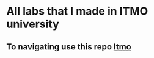 # All labs that I made in ITMO university
## To navigating use this repo [Itmo](https://github.com/Demid0/itmo)
